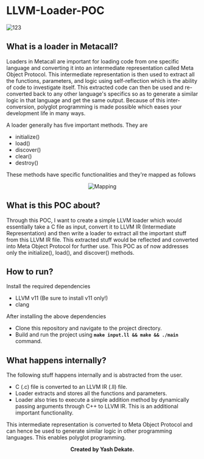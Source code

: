 # LLVM-Loader-POC

![123](https://user-images.githubusercontent.com/42903859/133920530-82ddafc2-689e-4974-9f92-d6c4a64de7c6.png)

## What is a loader in Metacall?
Loaders in Metacall are important for loading code from one specific language and converting it into an intermediate representation called Meta Object Protocol. 
This intermediate representation is then used to extract all the functions, parameters, and logic using self-reflection which is the ability of code to investigate itself. This extracted code can then be used and re-converted
back to any other language's specifics so as to generate a similar logic in that language and get the same output. Because of this inter-conversion, polyglot programming is made possible which eases your development life in many ways.

A loader generally has five important methods. They are
* initialize()
* load()
* discover()
* clear()
* destroy()

These methods have specific functionalities and they're mapped as follows

<p align="center">
    <img src="https://user-images.githubusercontent.com/42903859/133920750-54a31251-8acd-418b-a70f-9214360e5fff.png" alt="Mapping" />
</p>

## What is this POC about?
Through this POC, I want to create a simple LLVM loader which would essentially take a C file as input, convert it to LLVM IR (Intermediate Representation) and then write a loader to extract all the important stuff from this LLVM IR file. This extracted stuff would be reflected and converted into Meta Object Protocol for further use.
This POC as of now addresses only the initialize(), load(), and discover() methods.

## How to run?

Install the required dependencies

* LLVM v11 (Be sure to install v11 only!)
* clang 

After installing the above dependencies

* Clone this repository and navigate to the project directory.
* Build and run the project using **``make input.ll && make && ./main``** command.

## What happens internally?

The following stuff happens internally and is abstracted from the user.

* C (.c) file is converted to an LLVM IR (.ll) file.
* Loader extracts and stores all the functions and parameters.
* Loader also tries to execute a simple addition method by dynamically passing arguments through C++ to LLVM IR. This is an additional important functionality.

This intermediate representation is converted to Meta Object Protocol and can hence be used to generate similar logic in other programming languages. This enables polyglot programming.

<b> <p align = "center"> Created by Yash Dekate. </p> </b>
